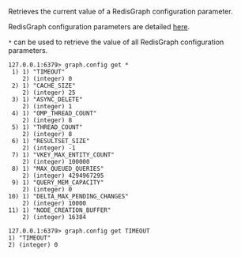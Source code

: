 Retrieves the current value of a RedisGraph configuration parameter.

RedisGraph configuration parameters are detailed [here](/docs/stack/graph/configuration).

`*` can be used to retrieve the value of all RedisGraph configuration parameters.

```
127.0.0.1:6379> graph.config get *
 1) 1) "TIMEOUT"
    2) (integer) 0
 2) 1) "CACHE_SIZE"
    2) (integer) 25
 3) 1) "ASYNC_DELETE"
    2) (integer) 1
 4) 1) "OMP_THREAD_COUNT"
    2) (integer) 8
 5) 1) "THREAD_COUNT"
    2) (integer) 8
 6) 1) "RESULTSET_SIZE"
    2) (integer) -1
 7) 1) "VKEY_MAX_ENTITY_COUNT"
    2) (integer) 100000
 8) 1) "MAX_QUEUED_QUERIES"
    2) (integer) 4294967295
 9) 1) "QUERY_MEM_CAPACITY"
    2) (integer) 0
10) 1) "DELTA_MAX_PENDING_CHANGES"
    2) (integer) 10000
11) 1) "NODE_CREATION_BUFFER"
    2) (integer) 16384
```

```
127.0.0.1:6379> graph.config get TIMEOUT
1) "TIMEOUT"
2) (integer) 0
```
